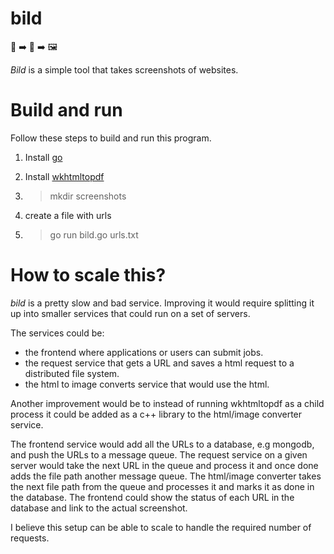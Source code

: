 # bild
📝 ➡️ 📸 ➡️ 🖼

_Bild_ is a simple tool that takes screenshots of websites.

# Build and run
Follow these steps to build and run this program. 

1. Install [go](https://golang.org/doc/)
2. Install [wkhtmltopdf](https://wkhtmltopdf.org)
3. > mkdir screenshots

4. create a file with urls

5. > go run bild.go urls.txt


# How to scale this?

_bild_ is a pretty slow and bad service. Improving it would require splitting it up into smaller services that could run on a set of servers. 

The services could be:
 * the frontend where applications or users can submit jobs.
 * the request service that gets a URL and saves a html request to a distributed file system.
 * the html to image converts service that would use the html.

 Another improvement would be to instead of running wkhtmltopdf as a child process it could be added as a c++ library to the html/image converter service. 

The frontend service would add all the URLs to a database, e.g mongodb, and push the URLs to a message queue. The request service on a given server would take the next URL in the queue and process it and once done adds the file path another message queue. The html/image converter takes the next file path from the queue and processes it and marks it as done in the database. The frontend could show the status of each URL in the database and link to the actual screenshot.

I believe this setup can be able to scale to handle the required number of requests.
